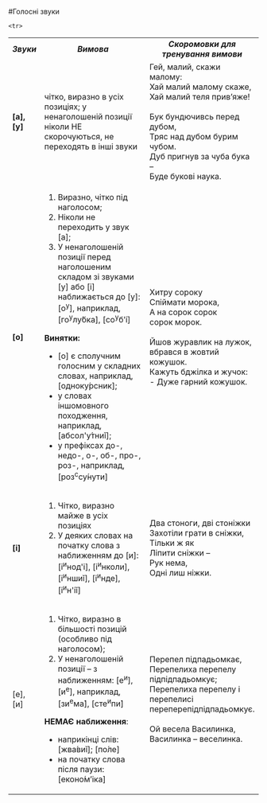 #Голосні звуки

<table>
<col width="10%">
<col width="55%">
<col width="35%">
  <tr>
  <td><center><b><i>Звуки</i></b></center></td>
  <td><center><b><i>Вимова</i></b></center></td>
  <td><center><b><i>Скоромовки для тренування вимови</i></b></center></td>
  </tr>

  <tr>
  <td><b>[а], [у]</b></td>
  <td>чітко, виразно в усіх позиціях; у ненаголошеній позиції ніколи НЕ скорочуються, не переходять в інші звуки</td>
  <td>Гей, малий, скажи малому:<br/>
Хай малий малому скаже, <br/>
Хай малий теля прив’яже!<br/>
<br/>
Бук бундючивсь перед дубом,<br/>
Тряс над дубом бурим чубом.<br/>
Дуб пригнув за чуба бука –<br/>
Буде букові наука.  </td>
  </tr>

  <tr>
  <td><b>[о]</b></td>
  <td>
<ol>
<li> Виразно, чітко під наголосом;</li>
<li> Ніколи не переходить у звук <span class="p1">[а]</span>;</li>
<li> У ненаголошеній позиції перед наголошеним складом зі звуками <span class="p1">[у]</span> або <span class="p1">[і]</span> наближається до <span class="p1">[у]</span>: [о<sup>у</sup>], наприклад, [го<sup>у</sup>лу&#769;бка], [со<sup>у</sup>б’і&#769;]</li>
</ol>
<b>Винятки:</b> 
<ul>
<li> <span class="p1">[о]</span> є сполучним голосним у складних словах, наприклад, [одноку&#769;рсник];</li>
<li>у словах іншомовного походження, наприклад, [абсол'у&#769;тниǐ];</li>
<li>у префіксах <span class="p1">до-</span>, <span class="p1">недо-</span>, <span class="p1">о-</span>, <span class="p1">об-</span>, <span class="p1">про-</span>, <span class="p1">роз-</span>, наприклад, [роз<sup>с</sup>су&#769;нути]</li>
</ul>
</td>
  <td>
  Хитру сороку <br>
Спіймати морока, <br>
А на сорок сорок <br>
сорок морок.<br>
<br>
Йшов журавлик на лужок, <br>
вбрався в жовтий кожушок. <br>
Кажуть бджілка и жучок: <br>
- Дуже гарний кожушок.
</td>
  </tr>

    <tr>
  <td><b>[і]</b></td>
  <td>
  <ol>
  <li> Чітко, виразно майже в усіх позиціях</li>
<li> У деяких словах на початку слова з наближенням до <span class="p1">[и]</span>:<br>
 [і<sup>и</sup>нод'і], [і<sup>и</sup>нколи], [і<sup>и</sup>ншиǐ], [і<sup>и</sup>нде], [і<sup>и</sup>н'іǐ]</li>
</ol>
</td>
  <td>Два стоноги, дві стоніжки<br>
Захотіли грати в сніжки,<br>
Тільки ж як<br>
Ліпити сніжки –<br> 
Рук нема, <br>
Одні лиш ніжки.</td>
  </tr>

  <tr>
  <td>[е], [и]</td>
  <td>
  <ol>
  <li> Чітко, виразно в більшості позицій (особливо під наголосом);</li>
<li> У ненаголошеній позиції – з наближенням: [е<sup>и</sup>], [и<sup>е</sup>], наприклад, [зи<sup>е</sup>ма&#769;], [сте<sup>и</sup>пи&#769;]</li>
</ol>
<b>НЕМАЄ наближення</b>:
<ul>
<li>наприкінці слів: [жва&#769;виǐ]; [по&#769;ле]</li>
<li>на початку слова після паузи: [еконо&#769;м’іка]</li></td>
  <td>Перепел підпадьомкає,<br>
Перепелиха перепелу підпідпадьомкує;<br> 
Перепелиха перепелу і перепелисі переперепідпідпадьомкує.<br>
<br>
Ой весела Василинка, <br>
Василинка – веселинка. </td>
  </tr>
</table>
